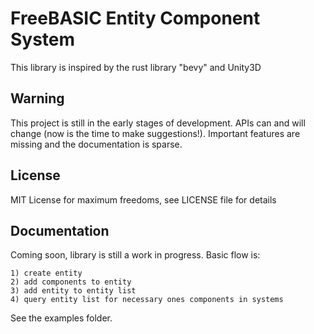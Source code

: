 # FreeBASIC Entity Component System

This library is inspired by the rust library "bevy" and Unity3D

## Warning
This project is still in the early stages of development. APIs can and will change (now is the time to make suggestions!).
Important features are missing and the documentation is sparse.

## License

MIT License for maximum freedoms, see LICENSE file for details

## Documentation

Coming soon, library is still a work in progress. 
Basic flow is: 

    1) create entity
    2) add components to entity
    3) add entity to entity list
    4) query entity list for necessary ones components in systems

See the examples folder.